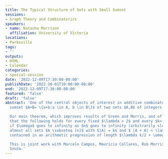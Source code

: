 ```yaml
---
title: The Typical Structure of Sets with Small Sumset
sessions:
- Graph Theory and Combinatorics
speakers:
- name: Natasha Morrison
  affiliation: University of Victoria
locations:
- Parksville
tags:
- ''
outputs:
- HTML
- Calendar
categories:
- special-session
date: '2022-12-09T17:30:00-08:00'
publishDate: '2022-10-01T10:00:00-08:00'
end: '2022-12-09T17:30:00-08:00'
featured: 'false'
draft: 'false'
abstract: 'One of the central objects of interest in additive combinatorics is the
  sumset $A+B= \{a+b:a \in A, b \in B\}$ of two sets $A,B$ of integers.

  Our main theorem, which improves results of Green and Morris, and of Mazur, implies
  that the following holds for every fixed $\lambda > 2$ and every $k>(\log n)^4$:
  if $\omega$ goes to infinity as $n$ goes to infinity (arbitrarily slowly), then
  almost all sets $A \subseteq [n]$ with $|A| = k$ and $ |A + A| < \lambda k$ are
  contained in an arithmetic progression of length $\lambda k/2 + \omega$.

  This is joint work with Marcelo Campos, Mauricio Collares, Rob Morris and Victor
  Souza.'
---
```

